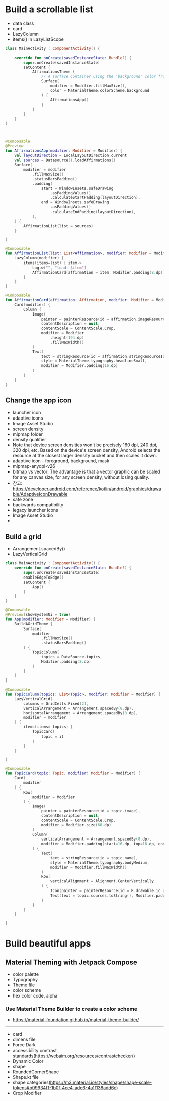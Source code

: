 # Build a scrollable list
- data class
- card
- LazyColumn
- items() in LazyListScope
``` kotlin
class MainActivity : ComponentActivity() {

    override fun onCreate(savedInstanceState: Bundle?) {
        super.onCreate(savedInstanceState)
        setContent {
            AffirmationsTheme {
                // A surface container using the 'background' color from the theme
                Surface(
                    modifier = Modifier.fillMaxSize(),
                    color = MaterialTheme.colorScheme.background
                ) {
                    AffirmationsApp()
                }
            }
        }
    }
}



@Composable
@Preview
fun AffirmationsApp(modifier: Modifier = Modifier) {
    val layoutDirection = LocalLayoutDirection.current
    val sources = Datasource().loadAffirmations()
    Surface(
        modifier = modifier
            .fillMaxSize()
            .statusBarsPadding()
            .padding(
                start = WindowInsets.safeDrawing
                    .asPaddingValues()
                    .calculateStartPadding(layoutDirection),
                end = WindowInsets.safeDrawing
                    .asPaddingValues()
                    .calculateEndPadding(layoutDirection),
            ),
    ) {
        AffirmationList(list = sources)
    }

}

@Composable
fun AffirmationList(list: List<Affirmation>, modifier: Modifier = Modifier) {
    LazyColumn(modifier) {
        items(items=list) { item->
            Log.w("", "load: $item")
            AffirmationCard(affirmation = item, Modifier.padding(8.dp))
        }
    }
}

@Composable
fun AffirmationCard(affirmation: Affirmation, modifier: Modifier = Modifier) {
    Card(modifier) {
        Column {
            Image(
                painter = painterResource(id = affirmation.imageResourceId),
                contentDescription = null,
                contentScale = ContentScale.Crop,
                modifier = Modifier
                    .height(194.dp)
                    .fillMaxWidth()
            )
            Text(
                text = stringResource(id = affirmation.stringResourceId),
                style = MaterialTheme.typography.headlineSmall,
                modifier = Modifier.padding(16.dp)
            )
        }
    }
}
```
## Change the app icon
- launcher icon
- adaptive icons 
- Image Asset Studio
- screen density
- mipmap folder
- density qualifier
- Note that device screen densities won't be precisely 160 dpi, 240 dpi, 320 dpi, etc. Based on the device's screen density, Android selects the resource at the closest larger density bucket and then scales it down.
- adaptive icon - foreground, background, mask
- mipmap-anydpi-v26
- bitmap vs vector: The advantage is that a vector graphic can be scaled for any canvas size, for any screen density, without losing quality.
- 참고: https://developer.android.com/reference/kotlin/android/graphics/drawable/AdaptiveIconDrawable
- safe zone
- backwards compatibility
- legacy launcher icons
- Image Asset Studio
- 
## Build a grid
- Arrangement.spacedBy()
- LazyVerticalGrid
``` kotlin
class MainActivity : ComponentActivity() {
    override fun onCreate(savedInstanceState: Bundle?) {
        super.onCreate(savedInstanceState)
        enableEdgeToEdge()
        setContent {
            App()
        }
    }
}

@Composable
@Preview(showSystemUi = true)
fun App(modifier: Modifier = Modifier) {
    BuildAGridTheme {
        Surface(
            modifier
                .fillMaxSize()
                .statusBarsPadding()
        ) {
            TopicColumn(
                topics = DataSource.topics,
                Modifier.padding(8.dp)
            )
        }
    }
}

@Composable
fun TopicColumn(topics: List<Topic>, modifier: Modifier = Modifier) {
    LazyVerticalGrid(
        columns = GridCells.Fixed(2),
        verticalArrangement = Arrangement.spacedBy(8.dp),
        horizontalArrangement = Arrangement.spacedBy(8.dp),
        modifier = modifier
    ) {
        items(items= topics) {
            TopicCard(
                topic = it
            )
        }
    }

}

@Composable
fun TopicCard(topic: Topic, modifier: Modifier = Modifier) {
    Card(
        modifier
    ) {
        Row(
            modifier = Modifier
        ) {
            Image(
                painter = painterResource(id = topic.image),
                contentDescription = null,
                contentScale = ContentScale.Crop,
                modifier = Modifier.size(68.dp)
            )
            Column(
                verticalArrangement = Arrangement.spacedBy(8.dp),
                modifier = Modifier.padding(start=16.dp, top=16.dp, end=16.dp)
            ) {
                Text(
                    text = stringResource(id = topic.name),
                    style = MaterialTheme.typography.bodyMedium,
                    modifier = Modifier.fillMaxWidth()
                )
                Row(
                    verticalAlignment = Alignment.CenterVertically
                ) {
                    Icon(painter = painterResource(id = R.drawable.ic_grain), contentDescription = null)
                    Text(text = topic.cources.toString(), Modifier.padding(start=9.dp), style = MaterialTheme.typography.labelMedium)
                }
            }
        }
    }

}
```
# Build beautiful apps
## Material Theming with Jetpack Compose
- color palette
- Typography
- Theme file
- color scheme
- hex color code, alpha
### Use Material Theme Builder to create a color scheme
- https://material-foundation.github.io/material-theme-builder/
---
- card
- dimens file
- Force Dark
- accessibility contrast standards(https://webaim.org/resources/contrastchecker/)
- Dynamic Color
- shape
- RoundedCornerShape
- Shape.kt file
- shape categories(https://m3.material.io/styles/shape/shape-scale-tokens#b09934f1-1b0f-4ce4-ade6-4a1f138add6c)
- Crop Modifier

